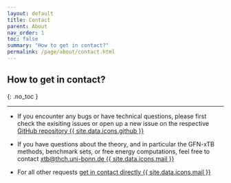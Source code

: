 ```yaml
---
layout: default
title: Contact
parent: About
nav_order: 1
toc: false
summary: "How to get in contact?"
permalink: /page/about/contact.html
---
```


## How to get in contact?
{: .no_toc }

---


- If you encounter any bugs or have technical questions, please first check the exisiting issues or open up a new issue on the respective [GitHub repository {{ site.data.icons.github }}](https://github.com/crest-lab)

- If you have questions about the theory, and in particular the GFN-xTB methods, benchmark sets, or free energy computations, feel free to contact [xtb@thch.uni-bonn.de {{ site.data.icons.mail }}](mailto:xtb@thch.uni-bonn.de)

- For all other requests [get in contact directly {{ site.data.icons.mail }}](mailto:research@philipp-pracht.de)


